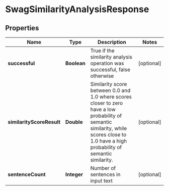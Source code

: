 
# SwagSimilarityAnalysisResponse

## Properties
Name | Type | Description | Notes
------------ | ------------- | ------------- | -------------
**successful** | **Boolean** | True if the similarity analysis operation was successful, false otherwise |  [optional]
**similarityScoreResult** | **Double** | Similarity score between 0.0 and 1.0 where scores closer to zero have a low probability of semantic similarity, while scores close to 1.0 have a high probability of semantic similarity. |  [optional]
**sentenceCount** | **Integer** | Number of sentences in input text |  [optional]



